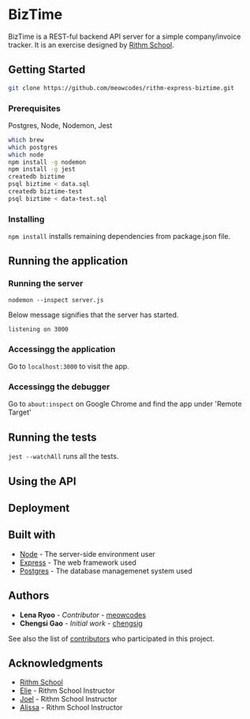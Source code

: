 # BizTime

BizTime is a REST-ful backend API server for a simple company/invoice tracker. It is an exercise designed by [Rithm School](https://github.com/rithmschool).

## Getting Started

``` bash
git clone https://github.com/meowcodes/rithm-express-biztime.git
``` 

### Prerequisites

Postgres, Node, Nodemon, Jest

``` bash
which brew
which postgres
which node
npm install -g nodemon
npm install -g jest
createdb biztime
psql biztime < data.sql
createdb biztime-test 
psql biztime < data-test.sql
```

### Installing

`npm install` installs remaining dependencies from package.json file.

## Running the application

### Running the server

`nodemon --inspect server.js`

Below message signifies that the server has started.

`listening on 3000`

### Accessingg the application

Go to `localhost:3000` to visit the app.

### Accessingg the debugger

Go to `about:inspect` on Google Chrome and find the app under 'Remote Target'

## Running the tests

`jest --watchAll` runs all the tests.

## Using the API

## Deployment

## Built with

* [Node](https://nodejs.org/en/) - The server-side environment user
* [Express](https://expressjs.com/) - The web framework used
* [Postgres](https://www.postgresql.org/) - The database managemenet system used

## Authors

* **Lena Ryoo** - *Contributor* - [meowcodes](https://github.com/meowcodes)
* **Chengsi Gao** - *Initial work* - [chengsig](https://github.com/chengsig)

See also the list of [contributors](https://github.com/meowcodes/rithm-express-lunchly/graphs/contributors) who participated in this project.

## Acknowledgments

* [Rithm School](https://github.com/rithmschool)
* [Elie](https://github.com/elie) - Rithm School Instructor
* [Joel](https://github.com/joelburton) - Rithm School Instructor
* [Alissa](https://github.com/alissarenz) - Rithm School Instructor